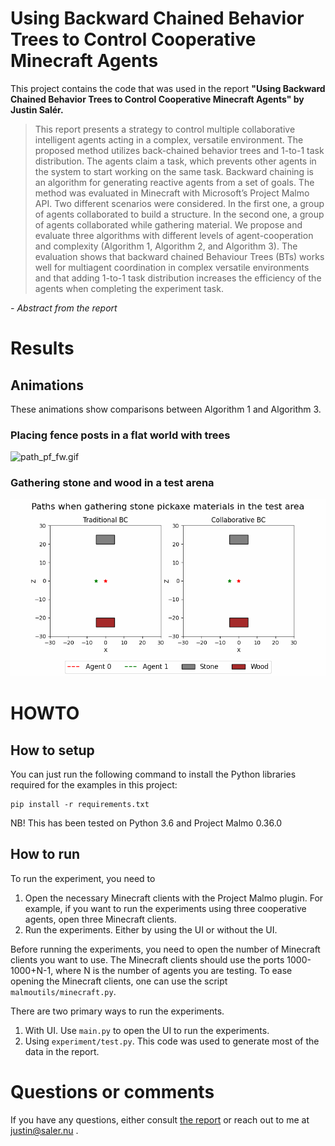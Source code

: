 #  Using Backward Chained Behavior Trees to Control Cooperative Minecraft Agents

This project contains the code that was used in the report **"Using Backward Chained Behavior Trees to Control Cooperative Minecraft Agents" by Justin Salér.** 

> This report presents a strategy to control multiple collaborative intelligent agents acting in a complex, versatile
> environment. The proposed method utilizes back-chained behavior trees and 1-to-1 task distribution. The agents claim a
> task, which prevents other agents in the system to start working on the same task. Backward chaining is an algorithm for
> generating reactive agents from a set of goals. The method was evaluated in Minecraft with Microsoft’s Project Malmo
> API. Two different scenarios were considered. In the first one, a group of agents collaborated to build a structure. In
> the second one, a group of agents collaborated while gathering material. We propose and evaluate three algorithms with
> different levels of agent-cooperation and complexity (Algorithm 1, Algorithm 2, and Algorithm 3). The evaluation shows
> that backward chained Behaviour Trees (BTs) works well for multiagent coordination in complex versatile environments and
> that adding 1-to-1 task distribution increases the efficiency of the agents when completing the experiment task.

*- Abstract from the report*

# Results

## Animations

These animations show comparisons between Algorithm 1 and Algorithm 3.

### Placing fence posts in a flat world with trees

![path_pf_fw.gif](.github/path_pf_fw.gif)

### Gathering stone and wood in a test arena

![path_sp_test.gif](.github/path_sp_test.gif)

# HOWTO

## How to setup

You can just run the following command to install the Python libraries required for the examples in this project:

```
pip install -r requirements.txt
```

NB! This has been tested on Python 3.6 and Project Malmo 0.36.0

## How to run
To run the experiment, you need to 
1. Open the necessary Minecraft clients with the Project Malmo plugin. For example, if you want to run the experiments using three cooperative agents, open three Minecraft clients.
2. Run the experiments. Either by using the UI or without the UI. 
  
Before running the experiments, you need to open the number of Minecraft clients you want to use. The Minecraft clients should use the ports 1000-1000+N-1, where N is the number of agents you are testing. To ease opening the Minecraft clients, one can use the script `malmoutils/minecraft.py`.

There are two primary ways to run the experiments. 
1. With UI. Use `main.py` to open the UI to run the experiments.
2. Using `experiment/test.py`. This code was used to generate most of the data in the report.


# Questions or comments
If you have any questions, either consult [the report](/report.pdf) or reach out to me at justin@saler.nu . 
